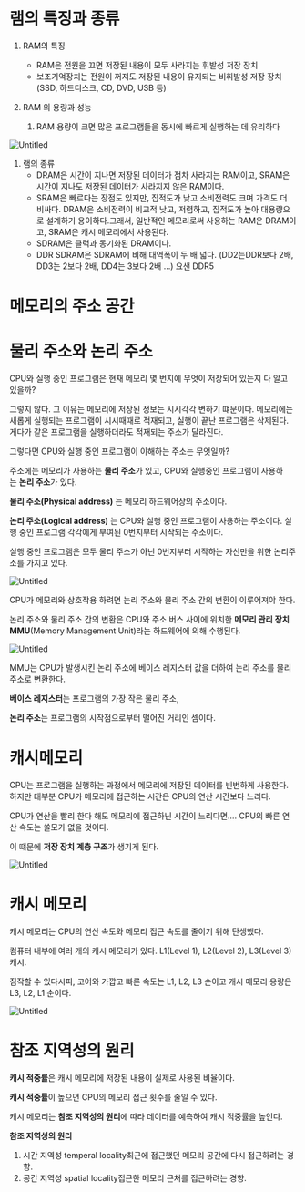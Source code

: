 # 램의 특징과 종류

1. RAM의 특징
    - RAM은 전원을 끄면 저장된 내용이 모두 사라지는 휘발성 저장 장치
    - 보조기억장치는 전원이 꺼져도 저장된 내용이 유지되는 비휘발성 저장 장치 
    (SSD, 하드디스크, CD, DVD, USB 등)
    
2. RAM 의 용량과 성능
    1. RAM 용량이 크면 많은 프로그램들을 동시에 빠르게 실행하는 데 유리하다

![Untitled](https://prod-files-secure.s3.us-west-2.amazonaws.com/095a87f5-a376-4fbd-967e-624b74e66dfb/b8e82e0d-983a-4ac7-8930-f3f515b08749/Untitled.png)

1. 램의 종류
    - DRAM은 시간이 지나면 저장된 데이터가 점차 사라지는 RAM이고, SRAM은 시간이 지나도 저장된 데이터가 사라지지 않은 RAM이다.
    - SRAM은 빠르다는 장점도 있지만, 집적도가 낮고 소비전력도 크며 가격도 더 비싸다. DRAM은 소비전력이 비교적 낮고, 저렴하고, 집적도가 높아 대용량으로 설계하기 용이하다.그래서, 일반적인 메모리로써 사용하는 RAM은 DRAM이고, SRAM은 캐시 메모리에서 사용된다.
    - SDRAM은 클럭과 동기화된 DRAM이다.
    - DDR SDRAM은 SDRAM에 비해 대역폭이 두 배 넓다.
    (DD2는DDR보다 2배, DD3는 2보다 2배, DD4는 3보다 2배 …) 요샌 DDR5

# 메모리의 주소 공간

# **물리 주소와 논리 주소**

CPU와 실행 중인 프로그램은 현재 메모리 몇 번지에 무엇이 저장되어 있는지 다 알고 있을까?

그렇지 않다. 그 이유는 메모리에 저장된 정보는 시시각각 변하기 떄문이다. 메모리에는 새롭게 실행되는 프로그램이 시시때때로 적재되고, 실행이 끝난 프로그램은 삭제된다. 게다가 같은 프로그램을 실행하더라도 적재되는 주소가 달라진다.

그렇다면 CPU와 실행 중인 프로그램이 이해하는 주소는 무엇일까?

주소에는 메모리가 사용하는 **물리 주소**가 있고, CPU와 실행중인 프로그램이 사용하는 **논리 주소**가 있다.

**물리 주소(Physical address)** 는 메모리 하드웨어상의 주소이다.

**논리 주소(Logical address)** 는 CPU와 실행 중인 프로그램이 사용하는 주소이다. 실행 중인 프로그램 각각에게 부여된 0번지부터 시작되는 주소이다.

실행 중인 프로그램은 모두 물리 주소가 아닌 0번지부터 시작하는 자신만을 위한 논리주소를 가지고 있다.

![Untitled](https://prod-files-secure.s3.us-west-2.amazonaws.com/095a87f5-a376-4fbd-967e-624b74e66dfb/18173dc3-1d2d-4ae1-b2d0-9a4251e16737/Untitled.png)

CPU가 메모리와 상호작용 하려면 논리 주소와 물리 주소 간의 변환이 이루어져야 한다.

논리 주소와 물리 주소 간의 변환은 CPU와 주소 버스 사이에 위치한 **메모리 관리 장치 MMU**(Memory Management Unit)라는 하드웨어에 의해 수행된다.

![Untitled](https://prod-files-secure.s3.us-west-2.amazonaws.com/095a87f5-a376-4fbd-967e-624b74e66dfb/c38338c8-6d3b-4210-af91-c0f2bdaa524e/Untitled.png)

MMU는 CPU가 발생시킨 논리 주소에 베이스 레지스터 값을 더하여 논리 주소를 물리 주소로 변환한다.

**베이스 레지스터**는 프로그램의 가장 작은 물리 주소,

**논리 주소**는 프로그램의 시작점으로부터 떨어진 거리인 셈이다.

# 캐시메모리

CPU는 프로그램을 실행하는 과정에서 메모리에 저장된 데이터를 빈번하게 사용한다. 하지만 대부분 CPU가 메모리에 접근하는 시간은 CPU의 연산 시간보다 느리다.

CPU가 연산을 빨리 한다 해도 메모리에 접근하닌 시간이 느리다면…. CPU의 빠른 연산 속도는 쓸모가 없을 것이다.

이 떄문에 **저장 장치 계층 구조**가 생기게 된다.

![Untitled](https://prod-files-secure.s3.us-west-2.amazonaws.com/095a87f5-a376-4fbd-967e-624b74e66dfb/5ec8ef8a-e38b-4b32-ba50-3611b4694f2e/Untitled.png)

# **캐시 메모리**

캐시 메모리는 CPU의 연산 속도와 메모리 접근 속도를 줄이기 위해 탄생했다.

컴퓨터 내부에 여러 개의 캐시 메모리가 있다.
L1(Level 1), L2(Level 2), L3(Level 3) 캐시.

짐작할 수 있다시피, 코어와 가깝고 빠른 속도는 L1, L2, L3 순이고
캐시 메모리 용량은 L3, L2, L1 순이다.

![Untitled](https://prod-files-secure.s3.us-west-2.amazonaws.com/095a87f5-a376-4fbd-967e-624b74e66dfb/cc742c5a-4d97-436f-a6bd-09b1efae0657/Untitled.png)

# **참조 지역성의 원리**

**캐시 적중률**은 캐시 메모리에 저장된 내용이 실제로 사용된 비율이다.

**캐시 적중률**이 높으면 CPU의 메모리 접근 횟수를 줄일 수 있다.

캐시 메모리는 **참조 지역성의 원리**에 따라 데이터를 예측하여 캐시 적중률을 높인다.

**참조 지역성의 원리**

1. 시간 지역성 temperal locality최근에 접근했던 메모리 공간에 다시 접근하려는 경향.
2. 공간 지역성 spatial locality접근한 메모리 근처를 접근하려는 경향.
